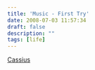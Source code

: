 ```yaml
---
title: 'Music - First Try'
date: 2008-07-03 11:57:34
draft: false
description: ""
tags: [life]
---
```


[Cassius](http://www.blog.big-andy.co.uk/audio/cassiuplay_teaser.mp3)